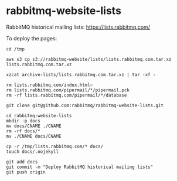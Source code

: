 # rabbitmq-website-lists

RabbitMQ historical mailing lists: https://lists.rabbitmq.com/

To deploy the pages:

```shell
cd /tmp

aws s3 cp s3://rabbitmq-website/lists/lists.rabbitmq.com.tar.xz lists.rabbitmq.com.tar.xz

xzcat archive-lists/lists.rabbitmq.com.tar.xz | tar -xf -

rm lists.rabbitmq.com/index.html~
rm lists.rabbitmq.com/pipermail/*/pipermail.pck
rm -rf lists.rabbitmq.com/pipermail/*/database

git clone git@github.com:rabbitmq/rabbitmq-website-lists.git

cd rabbitmq-website-lists
mkdir -p docs
mv docs/CNAME ./CNAME
rm -rf docs/*
mv ./CNAME docs/CNAME

cp -r /tmp/lists.rabbitmq.com/* docs/
touch docs/.nojekyll

git add docs
git commit -m "Deploy RabbitMQ historical mailing lists"
git push origin
```
